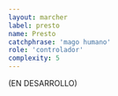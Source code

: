 ```yaml
---
layout: marcher
label: presto
name: Presto
catchphrase: 'mago humano'
role: 'controlador'
complexity: 5
---
```


(EN DESARROLLO)